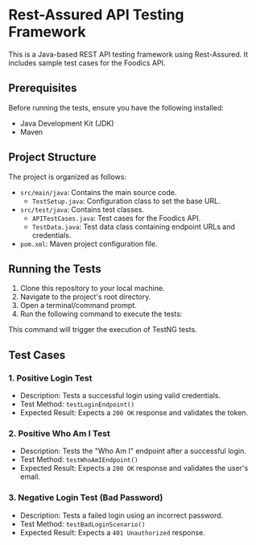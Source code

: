 # Rest-Assured API Testing Framework

This is a Java-based REST API testing framework using Rest-Assured. It includes sample test cases for the Foodics API.

## Prerequisites

Before running the tests, ensure you have the following installed:

- Java Development Kit (JDK)
- Maven

## Project Structure

The project is organized as follows:

- `src/main/java`: Contains the main source code.
  - `TestSetup.java`: Configuration class to set the base URL.
- `src/test/java`: Contains test classes.
  - `APITestCases.java`: Test cases for the Foodics API.
  - `TestData.java`: Test data class containing endpoint URLs and credentials.
- `pom.xml`: Maven project configuration file.

## Running the Tests

1. Clone this repository to your local machine.
2. Navigate to the project's root directory.
3. Open a terminal/command prompt.
4. Run the following command to execute the tests:


This command will trigger the execution of TestNG tests.

## Test Cases

### 1. Positive Login Test

- Description: Tests a successful login using valid credentials.
- Test Method: `testLoginEndpoint()`
- Expected Result: Expects a `200 OK` response and validates the token.

### 2. Positive Who Am I Test

- Description: Tests the "Who Am I" endpoint after a successful login.
- Test Method: `testWhoAmIEndpoint()`
- Expected Result: Expects a `200 OK` response and validates the user's email.

### 3. Negative Login Test (Bad Password)

- Description: Tests a failed login using an incorrect password.
- Test Method: `testBadLoginScenario()`
- Expected Result: Expects a `401 Unauthorized` response.



